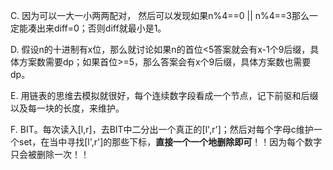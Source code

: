 C. 因为可以一大一小两两配对， 然后可以发现如果n%4==0 || n%4==3那么一定能凑出来diff=0；否则diff就最小是1。

D. 假设n的十进制有x位，那么就讨论如果n的首位<5答案就会有x-1个9后缀，具体方案数需要dp；如果首位>=5，那么答案会有x个9后缀，具体方案数也需要dp。

E. 用链表的思维去模拟就很好，每个连续数字段看成一个节点，记下前驱和后缀以及每一块的长度，来维护。

F. BIT。每次读入[l,r]，去BIT中二分出一个真正的[l',r']；然后对每个字母c维护一个set，在当中寻找[l',r']的那些下标，<b>直接一个一个地删除即可</b>！！因为每个数字只会被删除一次！！
